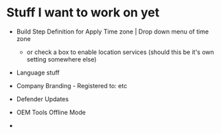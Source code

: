 # Stuff I want to work on yet

- Build Step Definition for Apply Time zone | Drop down menu of time zone
  - or check a box to enable location services (should this be it's own setting somewhere else)

- Language stuff
- Company Branding - Registered to: etc
- Defender Updates
- OEM Tools Offline Mode
- 